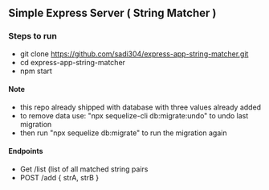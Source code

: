 ## Simple Express Server ( String Matcher )

### Steps to run
  - git clone https://github.com/sadi304/express-app-string-matcher.git
  - cd express-app-string-matcher
  - npm start
  
#### Note
  - this repo already shipped with database with three values already added
  - to remove data use: "npx sequelize-cli db:migrate:undo" to undo last migration
  - then run "npx sequelize db:migrate" to run the migration again
  
#### Endpoints
  - Get /list (list of all matched string pairs
  - POST /add { strA, strB } 
